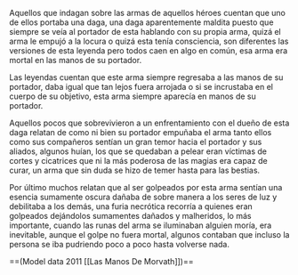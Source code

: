Aquellos que indagan sobre las armas de aquellos héroes cuentan que uno de ellos portaba una daga, una daga aparentemente maldita puesto que siempre se veía al portador de esta hablando con su propia arma, quizá el arma le empujó a la locura o quizá esta tenía consciencia, son diferentes las versiones de esta leyenda pero todos caen en algo en común, esa arma era mortal en las manos de su portador.

Las leyendas cuentan que este arma siempre regresaba a las manos de su portador, daba igual que tan lejos fuera arrojada o si se incrustaba en el cuerpo de su objetivo, esta arma siempre aparecía en manos de su portador.

Aquellos pocos que sobrevivieron a un enfrentamiento con el dueño de esta daga relatan de como ni bien su portador empuñaba el arma tanto ellos como sus compañeros sentían un gran temor hacia el portador y sus aliados, algunos huían, los que se quedaban a pelear eran víctimas de cortes y cicatrices que ni la más poderosa de las magias era capaz de curar, un arma que sin duda se hizo de temer hasta para las bestias.

Por último muchos relatan que al ser golpeados por esta arma sentían una esencia sumamente oscura dañaba de sobre manera a los seres de luz y debilitaba a los demás, una furia necrótica recorría a quienes eran golpeados dejándolos sumamentes dañados y malheridos, lo más importante, cuando las runas del arma se iluminaban alguien moría, era inevitable, aunque el golpe no fuera mortal, algunos contaban que incluso la persona se iba pudriendo poco a poco hasta volverse nada.

==(Model data 2011 [[Las Manos De Morvath]])==